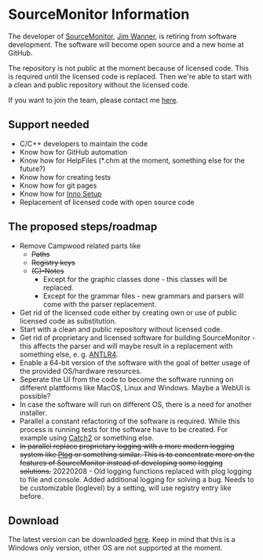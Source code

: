 # SourceMonitor Information

The developer of [SourceMonitor], [Jim Wanner], is retiring from software development. The software will become open source and a new home at GitHub.

The repository is not public at the moment because of licensed code. This is required until the licensed code is replaced. Then we're able to start with a clean and public repository without the licensed code.

If you want to join the team, please contact me [here][email].

## Support needed

- C/C++ developers to maintain the code
- Know how for GitHub automation
- Know how for HelpFiles (\*.chm at the moment, something else for the future?)
- Know how for creating tests
- Know how for git pages
- Know how for [Inno Setup][inno]
- Replacement of licensed code with open source code

## The proposed steps/roadmap

- Remove Campwood related parts like
  - ~~Paths~~
  - ~~Registry keys~~
  - ~~(C)-Notes~~
    - Except for the graphic classes done - this classes will be replaced.
    - Except for the grammar files - new grammars and parsers will come with the parser replacement.
- Get rid of the licensed code either by creating own or use of public licensed code as substitution.
- Start with a clean and public repository without licensed code.
- Get rid of proprietary and licensed software for building SourceMonitor - this affects the parser and will maybe result in a replacement with something else, e. g. [ANTLR4][antlr].
- Enable a 64-bit version of the software with the goal of better usage of the provided OS/hardware resources.
- Seperate the UI from the code to become the software running on different plattforms like MacOS, Linux and Windows. Maybe a WebUI is possible?
- In case the software will run on different OS, there is a need for another installer.
- Parallel a constant refactoring of the software is required. While this process is running tests for the software have to be created. For example using [Catch2][catch] or something else.
- ~~In parallel replace proprietary logging with a more modern logging system like [Plog][plog] or something similar. This is to concentrate more on the features of SourceMonitor instead of developing some logging solutions.~~ 20220208 - Old logging functions replaced with plog logging to file and console. Added additional logging for solving a bug. Needs to be customizable (loglevel) by a setting, will use registry entry like before.

## Download

The latest version can be downloaded [here][dpsm]. Keep in mind that this is a Windows only version, other OS are not supported at the moment.

[antlr]: https://www.antlr.org/
[catch]: https://github.com/catchorg/Catch2
[dpsm]: https://www.derpaul.net/SourceMonitor
[email]: mailto:SourceMonitor@derpaul.net?Subject=SourceMonitor
[inno]: https://jrsoftware.org/isinfo.php
[jim wanner]: https://campwoodsw.com/emcomp/about-us/
[plog]: https://github.com/SergiusTheBest/plog
[sourcemonitor]: https://www.campwoodsw.com/sourcemonitor.html

